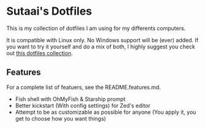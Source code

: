 # Sutaai's Dotfiles

This is my collection of dotfiles I am using for my differents computers.

It is compatible with Linux only. No Windows support will be (ever) added.
If you want to try it yourself and do a mix of both, I highly suggest you check out [this dotfiles collection](https://github.com/jeandeaual/dotfiles).

## Features

For a complete list of featuers, see the README.features.md.

* Fish shell with OhMyFish & Starship prompt
* Better kickstart (With config settings) for Zed's editor
* Attempt to be as customizable as possible for anyone (You apply it, you get to choose how you want things)
